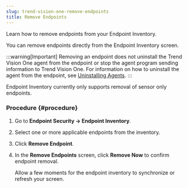 ```yaml
---
slug: trend-vision-one-remove-endpoints
title: Remove Endpoints
---
```


Learn how to remove endpoints from your Endpoint Inventory.

You can remove endpoints directly from the Endpoint Inventory screen.

:::warning[Important]
Removing an endpoint does not uninstall the Trend Vision One agent from the endpoint or stop the agent program sending information to Trend Vision One. For information on how to uninstall the agent from the endpoint, see [Uninstalling Agents](uninstalling-agents.md).
:::

Endpoint Inventory currently only supports removal of sensor only endpoints.

### Procedure {#procedure}

1.  Go to **Endpoint Security → Endpoint Inventory**.

2.  Select one or more applicable endpoints from the inventory.

3.  Click **Remove Endpoint**.

4.  In the **Remove Endpoints** screen, click **Remove Now** to confirm endpoint removal.

    Allow a few moments for the endpoint inventory to synchronize or refresh your screen.
